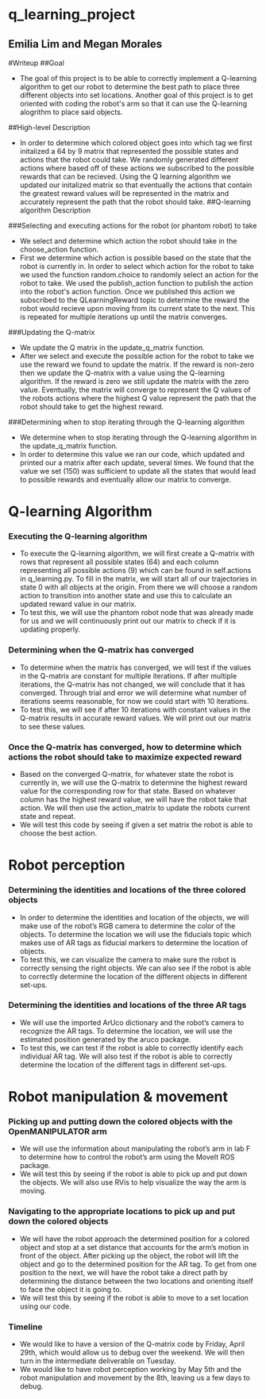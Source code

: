 # q_learning_project

## Emilia Lim and Megan Morales

#Writeup
##Goal
- The goal of this project is to be able to correctly implement a Q-learning algorithm to get our robot to determine the best path to place three different objects into set locations. Another goal of this project is to get oriented with coding the robot's arm so that it can use the Q-learning alogrithm to place said objects. 

##High-level Description
- In order to determine which colored object goes into which tag we first initalized a 64 by 9 matrix that represented the possible states and actions that the robot could take. We randomly generated different actions where based off of these actions we subscribed to the possible rewards that can be recieved. Using the Q learning algorithm we updated our initalized matrix so that eventually the actions that contain the greatest reward values will be represented in the matrix and accurately represent the path that the robot should take. 
##Q-learning algorithm Description

###Selecting and executing actions for the robot (or phantom robot) to take
- We select and determine which action the robot should take in the choose_action function. 
- First we determine which action is possible based on the state that the robot is currently in. In order to select which action for the robot to take we used the function random.choice to randomly select an action for the robot to take. We used the publish_action function to publish the action into the robot's action function. Once we published this action we subscribed to the QLearningReward topic to determine the reward the robot would recieve upon moving from its current state to the next. This is repeated for multiple iterations up until the matrix converges. 

###Updating the Q-matrix
- We update the Q matrix in the update_q_matrix function. 
- After we select and execute the possible action for the robot to take we use the reward we found to update the matrix. If the reward is non-zero then we update the Q-matrix with a value using the Q-learning algorithm. If the reward is zero we still update the matrix with the zero value. Eventually, the matrix will converge to represent the Q values of the robots actions where the highest Q value represent the path that the robot should take to get the highest reward. 

###Determining when to stop iterating through the Q-learning algorithm
- We determine when to stop iterating through the Q-learning algorithm in the update_q_matrix function. 
- In order to determine this value we ran our code, which updated and printed our a matrix after each update, several times. We found that the value we set (150) was sufficient to update all the states that would lead to possible rewards and eventually allow our matrix to converge.




# Q-learning Algorithm
### Executing the Q-learning algorithm
- To execute the Q-learning algorithm, we will first create a Q-matrix with rows that represent all possible states (64) and each column representing all possible actions (9) which can be found in self.actions in q_learning.py. To fill in the matrix, we will start all of our trajectories in state 0 with all objects at the origin. From there we will choose a random action to transition into another state and use this to calculate an updated reward value in our matrix. 
- To test this, we will use the phantom robot node that was already made for us and we will continuously print out our matrix to check if it is updating properly.

### Determining when the Q-matrix has converged
- To determine when the matrix has converged, we will test if the values in the Q-matrix are constant for multiple iterations. If after multiple iterations, the Q-matrix has not changed, we will conclude that it has converged. Through trial and error we will determine what number of iterations seems reasonable, for now we could start with 10 iterations. 
- To test this, we will see if after 10 iterations with constant values in the Q-matrix results in accurate reward values. We will print out our matrix to see these values.

### Once the Q-matrix has converged, how to determine which actions the robot should take to maximize expected reward
- Based on the converged Q-matrix, for whatever state the robot is currently in, we will use the Q-matrix to determine the highest reward value for the corresponding row for that state. Based on whatever column has the highest reward value, we will have the robot take that action. We will then use the action_matrix to update the robots current state and repeat. 
- We will test this code by seeing if given a set matrix the robot is able to choose the best action.  

# Robot perception
### Determining the identities and locations of the three colored objects
- In order to determine the identities and location of the objects, we will make use of the robot’s RGB camera to determine the color of the objects. To determine the location we will use the fiducials topic which makes use of AR tags as fiducial markers to determine the location of objects.
- To test this, we can visualize the camera to make sure the robot is correctly sensing the right objects. We can also see if the robot is able to correctly determine the location of the different objects in different set-ups. 

### Determining the identities and locations of the three AR tags
- We will use the imported ArUco dictionary and the robot’s camera to recognize the AR tags. To determine the location, we will use the estimated position generated by the aruco package. 
- To test this, we can test if the robot is able to correctly identify each individual AR tag. We will also test if the robot is able to correctly determine the location of the different tags in different set-ups. 

# Robot manipulation & movement
### Picking up and putting down the colored objects with the OpenMANIPULATOR arm
- We will use the information about manipulating the robot’s arm in lab F to determine how to control the robot’s arm using the MoveIt ROS package.
- We will test this by seeing if the robot is able to pick up and put down the objects. We will also use RVis to help visualize the way the arm is moving. 

### Navigating to the appropriate locations to pick up and put down the colored objects
- We will have the robot approach the determined position for a colored object and stop at a set distance that accounts for the arm’s motion in front of the object. After picking up the object, the robot will lift the object and go to the determined position for the AR tag. To get from one position to the next, we will have the robot take a direct path by determining the distance between the two locations and orienting itself to face the object it is going to. 
- We will test this by seeing if the robot is able to move to a set location using our code. 


### Timeline
- We would like to have a version of the Q-matrix code by Friday, April 29th, which would allow us to debug over the weekend. We will then turn in the intermediate deliverable on Tuesday.
- We would like to have robot perception working by May 5th and the robot manipulation and movement by the 8th, leaving us a few days to debug.

